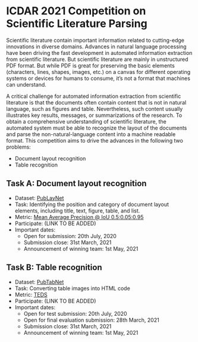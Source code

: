 # ICDAR 2021 Competition on Scientific Literature Parsing

Scientific literature contain important information related to cutting-edge
innovations in diverse domains. Advances in natural language processing have
been driving the fast development in automated information extraction from
scientific literature. But scientific literature are mainly in unstructured PDF
format. But while PDF is great for preserving the basic elements (characters,
lines, shapes, images, etc.) on a canvas for different operating systems or
devices for humans to consume, it’s not a format that machines can understand.

A critical challenge for automated information extraction from scientific
literature is that the documents often contain content that is not in natural
language, such as figures and table. Nevertheless, such content usually
illustrates key results, messages, or summarizations of the research. To obtain
a comprehensive understanding of scientific literature, the automated system
must be able to recognize the layout of the documents and parse the
non-natural-language content into a machine readable format. This competition
aims to drive the advances in the following two problems:

 - Document layout recognition
 - Table recognition

## Task A: Document layout recognition

 - Dataset: [PubLayNet](https://github.com/ibm-aur-nlp/PubLayNet)
 - Task: Identifying the position and category of document layout elements, including title, text, figure, table, and list.
 - Metric: [Mean Average Precision @ IoU 0.5:0.05:0.95](http://cocodataset.org/#detection-eval)
 - Participate: (LINK TO BE ADDED)
 - Important dates:  
   * Open for submission: 20th July, 2020
   * Submission close: 31st March, 2021
   * Announcement of winning team: 1st May, 2021


## Task B: Table recognition

 - Dataset: [PubTabNet](https://github.com/ibm-aur-nlp/PubTabNet)
 - Task: Converting table images into HTML code
 - Metric: [TEDS](https://github.com/ibm-aur-nlp/PubTabNet/tree/master/src)
 - Participate: (LINK TO BE ADDED)
 - Important dates:  
   * Open for test submission: 20th July, 2020
   * Open for final evaluation submission: 28th March, 2021
   * Submission close: 31st March, 2021
   * Announcement of winning team: 1st May, 2021
